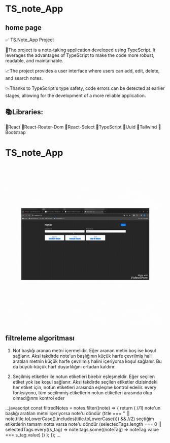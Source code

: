 # TS_note_App

## home page

✅ TS.Note_App Project

📑The project is a note-taking application developed using TypeScript. It leverages the advantages of TypeScript to make the code more robust, readable, and maintainable. 

📈The project provides a user interface where users can add, edit, delete, and search notes. 

📉Thanks to TypeScript's type safety, code errors can be detected at earlier stages, allowing for the development of a more reliable application.

## 📚Libraries:

📍React
📍React-Router-Dom
📍React-Select
📍TypeScript
📍Uuid
📍Tailwind
📍Bootstrap

# TS_note_App
<img src="./public/TS_note_App.gif"/>
 
 
 ## filtreleme algoritması

1) Not başlığı aranan metni içermelidir. Eğer aranan 
   metin boş ise koşul sağlanır. Aksi takdirde note'un başlığının
   küçük harfe çevrilmiş hali aratılan metnin küçük harfe çevrilmiş 
   halini içeriyorsa koşul sağlanır. Bu da büyük-küçük harf 
   duyarlılığını ortadan kaldırır. 

2) Seçilmiş etiketler ile notun etiketleri birebir     eşleşmeldir.
   Eğer seçilen etiket yok ise koşul sağlanır. Aksi takdirde seçilen
   etiketler dizisindeki her etiket için, notun etiketleri arasında
   eşleşme kontrol edeilir.
   every fonksiyonu, tüm seçilmmiş etiketlerin notun etiketleri arasında
   olup olmadığınmı kontrol eder

  ...javascript
   const filtredNotes = notes.filter((note) => {
   return (
    //1) note'un başlığı aratılan metni içeriyorsa note'u döndür
    (title === '' || note.title.toLowerCase().includes(title.toLowerCase())) &&
    //2) seçtiğim etiketlerin tamamı notta varsa note'u döndür
    (selectedTags.length === 0 ||
      selectedTags.every((s_tag) =>
        note.tags.some((noteTag) => noteTag.value === s_tag.value)
      ))
  );
});
...


